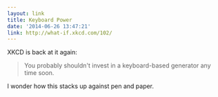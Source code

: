 ```yaml
---
layout: link
title: Keyboard Power
date: '2014-06-26 13:47:21'
link: http://what-if.xkcd.com/102/
---
```


XKCD is back at it again:

> You probably shouldn't invest in a keyboard-based generator any time soon.

I wonder how this stacks up against pen and paper.
